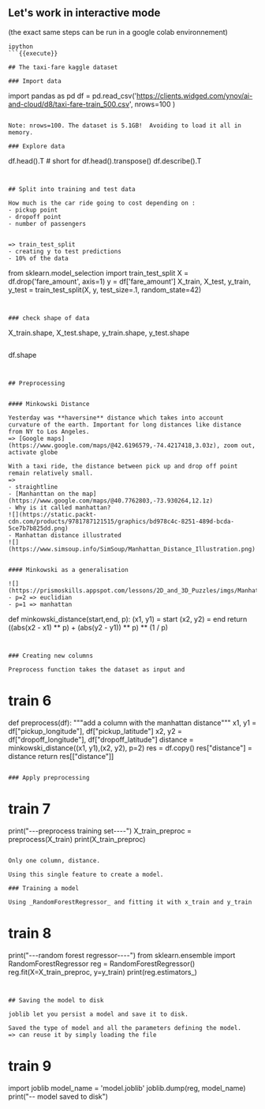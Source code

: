 
## Let's work in interactive mode

(the exact same steps can be run in a google colab environnement)

```
ipython
```{{execute}}

## The taxi-fare kaggle dataset

### Import data

```
import pandas as pd
df = pd.read_csv('https://clients.widged.com/ynov/ai-and-cloud/d8/taxi-fare-train_500.csv', nrows=100 )
```{{copy}}

Note: nrows=100. The dataset is 5.1GB!  Avoiding to load it all in memory.

### Explore data

```
df.head().T # short for df.head().transpose()
df.describe().T
```{{copy}}


## Split into training and test data

How much is the car ride going to cost depending on :
- pickup point
- dropoff point
- number of passengers


=> train_test_split
- creating y to test predictions
- 10% of the data

```
from sklearn.model_selection import train_test_split
X = df.drop('fare_amount', axis=1)
y = df['fare_amount']
X_train, X_test, y_train, y_test = train_test_split(X, y, test_size=.1, random_state=42)
```{{copy}}


### check shape of data

```
X_train.shape, X_test.shape, y_train.shape, y_test.shape
```{{copy}}

```
df.shape
```{{copy}}


## Preprocessing


#### Minkowski Distance

Yesterday was **haversine** distance which takes into account curvature of the earth. Important for long distances like distance from NY to Los Angeles.
=> [Google maps](https://www.google.com/maps/@42.6196579,-74.4217418,3.03z), zoom out, activate globe

With a taxi ride, the distance between pick up and drop off point remain relatively small.
=>
- straightline
- [Manhanttan on the map](https://www.google.com/maps/@40.7762803,-73.930264,12.1z)
- Why is it called manhattan?
![](https://static.packt-cdn.com/products/9781787121515/graphics/bd978c4c-8251-489d-bcda-5ce7b7b825dd.png)
- Manhattan distance illustrated
![](https://www.simsoup.info/SimSoup/Manhattan_Distance_Illustration.png)


#### Minkowski as a generalisation

![](https://prismoskills.appspot.com/lessons/2D_and_3D_Puzzles/imgs/Manhattan_and_Euclidean.png)
- p=2 => euclidian
- p=1 => manhattan

```
def minkowski_distance(start,end, p):
    (x1, y1) = start
    (x2, y2) = end
    return ((abs(x2 - x1) ** p) + (abs(y2 - y1)) ** p) ** (1 / p)


```{{copy}}


### Creating new columns

Preprocess function takes the dataset as input and

```
# train 6
def preprocess(df):
    """add a column with the manhattan distance"""
    x1, y1 = df["pickup_longitude"], df["pickup_latitude"]
    x2, y2 = df["dropoff_longitude"], df["dropoff_latitude"]
    distance = minkowski_distance((x1, y1),(x2, y2), p=2)
    res = df.copy()
    res["distance"] = distance
    return res[["distance"]]


```{{copy}}

### Apply preprocessing

```
# train 7
print("---preprocess training set----")
X_train_preproc = preprocess(X_train)
print(X_train_preproc)


```{{copy}}

Only one column, distance.

Using this single feature to create a model.

### Training a model

Using _RandomForestRegressor_ and fitting it with x_train and y_train

```
# train 8
print("---random forest regressor----")
from sklearn.ensemble import RandomForestRegressor
reg = RandomForestRegressor()
reg.fit(X=X_train_preproc, y=y_train)
print(reg.estimators_)


```{{copy}}


## Saving the model to disk

joblib let you persist a model and save it to disk.

Saved the type of model and all the parameters defining the model.
=> can reuse it by simply loading the file

```
# train 9
import joblib
model_name = 'model.joblib'
joblib.dump(reg, model_name)
print("-- model saved to disk")


```{{copy}}

